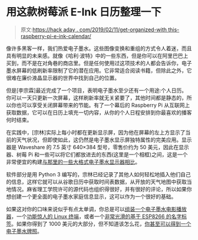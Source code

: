 # 用这款树莓派 E-Ink 日历整理一下

> 原文:[https://hack aday . com/2019/02/11/get-organized-with this-raspberry-pi-e-ink-calendar/](https://hackaday.com/2019/02/11/get-organized-with-this-raspberry-pi-e-ink-calendar/)

像许多黑客一样，我们热爱电子墨水。这些图像变换和重组的方式令人着迷，而且具有明显的未来感。就像《哈利·波特》中的一些东西，但是你可以在阿里巴巴上买到，而不是在对角巷的商店里。但是任何使用过这项技术的人都会告诉你，电子墨水屏幕的低刷新率限制了它的潜在应用。它非常适合阅读书籍，但除此之外，它很难在廉价液晶显示器的世界中找到自己的位置。

但是[李宗霖]最近完成了一个项目，表明电子墨水至少还有一个用途:个人日历。你可以一天只更新一次屏幕，这样刷新率就无关紧要了，其他时间都是静态的，所以你也可以享受关闭屏幕带来的节能。有了一个幕后的 Raspberry Pi 从互联网上获取数据，它可以在日历上填充一切内容，从你的个人日程安排到你最喜欢的播客何时结束。

在实践中，[宗林]实际上每小时都在更新显示屏，因为他在屏幕的左上方显示了当前的天气状况，但即使如此，这仍然是电子墨水显示屏独特属性的完美应用。显示器是 Waveshare 的 7.5 英寸 640×384 型号，零售价约为 50 美元，因此在显示器、树莓 Pi 和一些可以将它们都放进去的东西(这里是一个相框)之间，这是一个非常便宜的构建[与那里的一些大格式电子墨水显示器相比](http://hackaday.com/2018/02/14/tearing-down-a-1000-e-ink-display/)。

软件部分是用 Python 3 编写的，宗林已经记录了其他人如何轻松地插入他们自己的信息，这样它就可以从谷歌日历中获取时间表数据，从开放的天气地图中获取当地情况。麻省理工学院许可的源代码也组织得很好，并有很好的评论，所以如果你想创建一个更全面的电子墨水家庭信息显示，这可以作为一个很好的基础。

如果这对你的口味来说似乎有点太单调，你总是可以[组装一个电子墨水电影播放器](https://hackaday.com/2018/12/30/the-very-slow-movie-player-does-it-with-e-ink/)，一个[功能惊人的 Linux 终端](https://hackaday.com/2018/08/14/run-a-linux-terminal-on-cheap-e-ink-displays/)，或者一个[非常光滑的基于 ESP8266 的名字标签](https://hackaday.com/2018/08/08/programmable-badge-uses-e-ink-and-esp8266/)。如果你得到了 1000 美元的大部分，但不知道该怎么花，[你甚至可以得到一个电子墨水牌照](https://hackaday.com/2019/02/01/digital-license-plates-are-here-but-do-we-need-them/)。